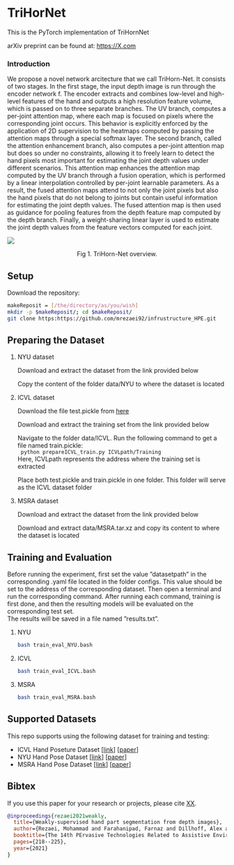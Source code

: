 # TriHorNet
This is the PyTorch implementation of TriHornNet

arXiv preprint can be found at: https://X.com

### Introduction

We propose a novel network arcitecture that we call TriHorn-Net. It consists of two stages. In the first stage, the input depth image is run through the encoder network f. The encoder extracts and combines low-level and high-level features of the hand and outputs a high resolution feature volume, which is passed on to three separate branches. The UV branch, computes a per-joint attention map, where each map is focused on pixels where the corresponding joint occurs. This behavior is explicitly enforced by the application of 2D supervision to the heatmaps computed by passing the attention maps through a special softmax layer. The second branch, called the attention enhancement branch, also computes a per-joint attention map but does so under no constraints, allowing it to freely learn to detect the hand pixels most important for estimating the joint depth values under different scenarios. This attention map enhances the attention map computed by the UV branch through a fusion operation, which is performed by a linear interpolation controlled by per-joint learnable parameters. As a result, the fused attention maps attend to not only the joint pixels but also the hand pixels that do not belong to joints but contain useful information for estimating the joint depth values. The fused attention map is then used as guidance for pooling features from the depth feature map computed by the depth branch. Finally, a weight-sharing linear layer is used to estimate the joint depth values from the feature vectors computed for each joint.


![](https://drive.google.com/uc?export=view&id=13i7XQKINhHbJiNCiJjuSdhL_hF3SOVeW)

<div align=center> Fig 1. TriHorn-Net overview.</div>



## Setup
Download the repository:
```bash
makeReposit = [/the/directory/as/you/wish]
mkdir -p $makeReposit/; cd $makeReposit/
git clone https:https://github.com/mrezaei92/infrustructure_HPE.git
```
## Preparing the Dataset
1. NYU dataset
   
   Download and extract the dataset from the link provided below
   
   Copy the content of the folder data/NYU to where the dataset is located
   
   
2. ICVL dataset
   
   Download the file test.pickle from [here](https://drive.google.com/file/d/1cdTTDsJREZQC9ggVgF_2D7ZmFVVc2Hyk/view?usp=sharing)
   
   Download and extract the training set from the link provided below
   
   Navigate to the folder data/ICVL. Run the following command to get a file named train.pickle:  
   ``` python prepareICVL_train.py ICVLpath/Training```  
   Here, ICVLpath represents the address where the training set is extracted
   
   Place both test.pickle and train.pickle in one folder. This folder will serve as the ICVL dataset folder


3. MSRA dataset
  
   Download and extract the dataset from the link provided below
   
   Download and extract data/MSRA.tar.xz and copy its content to where the dataset is located 


## Training and Evaluation

Before running the experiment, first set the value ”datasetpath” in the corresponding .yaml file located in the folder configs. This value should be set to the address of the corresponding dataset. Then open a terminal and run the corresponding command.
After running each command, training is first done, and then the resulting models will be evaluated on the corresponding test set.  
The results will be saved in a file named ”results.txt”.

1. NYU

   ```bash
   bash train_eval_NYU.bash
   ```
  

2. ICVL

   ```bash
   bash train_eval_ICVL.bash
   ```

3. MSRA

   ```bash
   bash train_eval_MSRA.bash
   ```
   

## Supported Datasets
This repo supports using the following dataset for training and testing:

* ICVL Hand Poseture Dataset [[link](https://labicvl.github.io/hand.html)] [[paper](http://www.iis.ee.ic.ac.uk/dtang/cvpr_14.pdf)]
* NYU Hand Pose Dataset [[link](https://cims.nyu.edu/~tompson/NYU_Hand_Pose_Dataset.htm)] [[paper](https://cims.nyu.edu/~tompson/others/TOG_2014_paper_PREPRINT.pdf)]
* MSRA Hand Pose Dataset [[link](https://jimmysuen.github.io/)] [[paper](https://www.cv-foundation.org/openaccess/content_cvpr_2015/papers/Sun_Cascaded_Hand_Pose_2015_CVPR_paper.pdf)]


## Bibtex
If you use this paper for your research or projects, please cite [XX](https://dl.acm.org/doi).

```bibtex
@inproceedings{rezaei2021weakly,
  title={Weakly-supervised hand part segmentation from depth images},
  author={Rezaei, Mohammad and Farahanipad, Farnaz and Dillhoff, Alex and Elmasri, Ramez and Athitsos, Vassilis},
  booktitle={The 14th PErvasive Technologies Related to Assistive Environments Conference},
  pages={218--225},
  year={2021}
}
